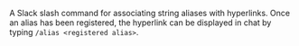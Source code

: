 A Slack slash command for associating string aliases with hyperlinks. Once an alias has been registered, the hyperlink can be displayed in chat by typing `/alias <registered alias>`.
